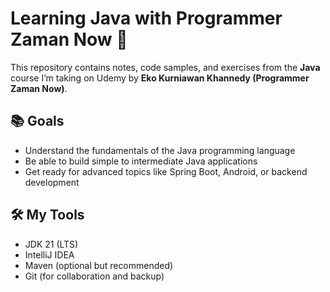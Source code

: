# Learning Java with Programmer Zaman Now 🚀

This repository contains notes, code samples, and exercises from the **Java** course I’m taking on Udemy by **Eko Kurniawan Khannedy (Programmer Zaman Now)**.

## 📚 Goals
- Understand the fundamentals of the Java programming language
- Be able to build simple to intermediate Java applications
- Get ready for advanced topics like Spring Boot, Android, or backend development

## 🛠️ My Tools
- JDK 21 (LTS)
- IntelliJ IDEA
- Maven (optional but recommended)
- Git (for collaboration and backup)